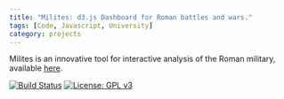 ```yaml
---
title: "Milites: d3.js Dashboard for Roman battles and wars."
tags: [Code, Javascript, University]
category: projects
---
```


Milites is an innovative tool for interactive analysis of the Roman military, available [here](https://lrusso96.github.io/milites).
<!--more-->

[![Build Status](https://travis-ci.com/lrusso96/milites.svg?branch=master)](https://travis-ci.com/lrusso96/milites)
[![License: GPL v3](https://img.shields.io/badge/License-GPL%20v3-blue.svg)](https://www.gnu.org/licenses/gpl-3.0)
